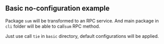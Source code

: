 ## Basic no-configuration example

Package `sum` will be transformed to an RPC service.
And main package in `cli` folder will be able to call`sum` RPC method.


Just use call `tie` in `basic` directory, default configurations will be applied.

